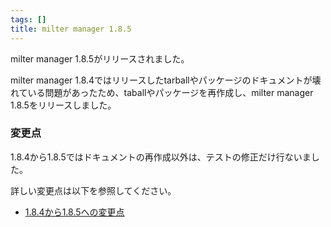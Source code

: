 ```yaml
---
tags: []
title: milter manager 1.8.5
---
```

milter manager 1.8.5がリリースされました。
<!--more-->


milter manager 1.8.4ではリリースしたtarballやパッケージのドキュメントが壊れている問題があったため、taballやパッケージを再作成し、milter manager 1.8.5をリリースしました。

### 変更点

1.8.4から1.8.5ではドキュメントの再作成以外は、テストの修正だけ行ないました。

詳しい変更点は以下を参照してください。

  * [1.8.4から1.8.5への変更点](/reference/ja/news.html#news.release-1-8-5)
